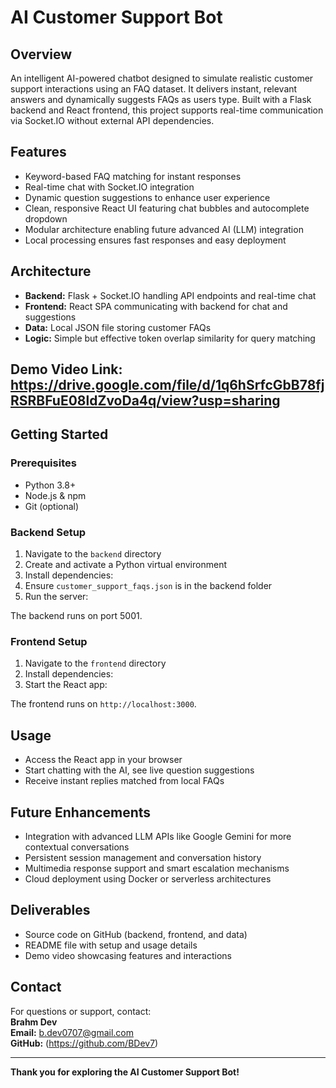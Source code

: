 # AI Customer Support Bot

## Overview
An intelligent AI-powered chatbot designed to simulate realistic customer support interactions using an FAQ dataset. It delivers instant, relevant answers and dynamically suggests FAQs as users type. Built with a Flask backend and React frontend, this project supports real-time communication via Socket.IO without external API dependencies.

## Features
- Keyword-based FAQ matching for instant responses
- Real-time chat with Socket.IO integration
- Dynamic question suggestions to enhance user experience
- Clean, responsive React UI featuring chat bubbles and autocomplete dropdown
- Modular architecture enabling future advanced AI (LLM) integration
- Local processing ensures fast responses and easy deployment

## Architecture
- **Backend:** Flask + Socket.IO handling API endpoints and real-time chat  
- **Frontend:** React SPA communicating with backend for chat and suggestions  
- **Data:** Local JSON file storing customer FAQs  
- **Logic:** Simple but effective token overlap similarity for query matching

## Demo Video Link: https://drive.google.com/file/d/1q6hSrfcGbB78fjRSRBFuE08ldZvoDa4q/view?usp=sharing

## Getting Started

### Prerequisites
- Python 3.8+  
- Node.js & npm  
- Git (optional)

### Backend Setup
1. Navigate to the `backend` directory  
2. Create and activate a Python virtual environment  
3. Install dependencies:
4. Ensure `customer_support_faqs.json` is in the backend folder  
5. Run the server:

The backend runs on port 5001.

### Frontend Setup
1. Navigate to the `frontend` directory  
2. Install dependencies:
3. Start the React app:

The frontend runs on `http://localhost:3000`.

## Usage
- Access the React app in your browser  
- Start chatting with the AI, see live question suggestions  
- Receive instant replies matched from local FAQs  

## Future Enhancements
- Integration with advanced LLM APIs like Google Gemini for more contextual conversations  
- Persistent session management and conversation history  
- Multimedia response support and smart escalation mechanisms  
- Cloud deployment using Docker or serverless architectures  

## Deliverables
- Source code on GitHub (backend, frontend, and data)  
- README file with setup and usage details  
- Demo video showcasing features and interactions  

## Contact
For questions or support, contact:  
**Brahm Dev**  
**Email:** b.dev0707@gmail.com  
**GitHub:** (https://github.com/BDev7)

---

**Thank you for exploring the AI Customer Support Bot!**

